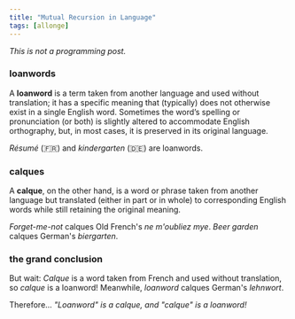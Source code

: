 ```yaml
---
title: "Mutual Recursion in Language"
tags: [allonge]
---
```


_This is not a programming post._

### loanwords

A **loanword** is a term taken from another language and used without translation; it has a specific meaning that (typically) does not otherwise exist in a single English word. Sometimes the word’s spelling or pronunciation (or both) is slightly altered to accommodate English orthography, but, in most cases, it is preserved in its original language.

*Résumé* (🇫🇷) and *kindergarten* (🇩🇪) are loanwords.

### calques

A **calque**, on the other hand, is a word or phrase taken from another language but translated (either in part or in whole) to corresponding English words while still retaining the original meaning.

*Forget-me-not* calques Old French's *ne m'oubliez mye*. *Beer garden* calques German's *biergarten*.

### the grand conclusion

But wait: *Calque* is a word taken from French and used without translation, so *calque* is a loanword! Meanwhile, *loanword* calques German's *lehnwort*.

Therefore... *"Loanword" is a calque, and "calque" is a loanword!*
